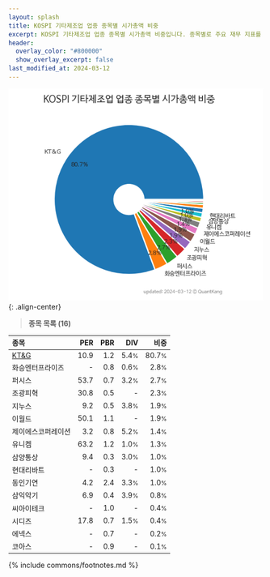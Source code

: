 ```yaml
---
layout: splash
title: KOSPI 기타제조업 업종 종목별 시가총액 비중
excerpt: KOSPI 기타제조업 업종 종목별 시가총액 비중입니다. 종목별로 주요 재무 지표를 함께 표시합니다.
header:
  overlay_color: "#800000"
  show_overlay_excerpt: false
last_modified_at: 2024-03-12
---
```



![KOSPI 기타제조업 업종 종목별 시가총액 비중](/stats/sector/images/kospi_업종_기타제조업_종목.png){: .align-center}


> **종목 목록 (16)**<a id="list"></a>

| **종목** | **PER** | **PBR** | **DIV** | **비중** |
| :------- | ------: | ------: | ------: | -------: |
| [KT&G](/033780/) | 10.9 | 1.2 | 5.4<small>%</small> | 80.7<small>%</small> |
| 화승엔터프라이즈 | - | 0.8 | 0.6<small>%</small> | 2.8<small>%</small> |
| 퍼시스 | 53.7 | 0.7 | 3.2<small>%</small> | 2.7<small>%</small> |
| 조광피혁 | 30.8 | 0.5 | - | 2.3<small>%</small> |
| 지누스 | 9.2 | 0.5 | 3.8<small>%</small> | 1.9<small>%</small> |
| 이월드 | 50.1 | 1.1 | - | 1.9<small>%</small> |
| 제이에스코퍼레이션 | 3.2 | 0.8 | 5.2<small>%</small> | 1.4<small>%</small> |
| 유니켐 | 63.2 | 1.2 | 1.0<small>%</small> | 1.3<small>%</small> |
| 삼양통상 | 9.4 | 0.3 | 3.0<small>%</small> | 1.0<small>%</small> |
| 현대리바트 | - | 0.3 | - | 1.0<small>%</small> |
| 동인기연 | 4.2 | 2.4 | 3.3<small>%</small> | 1.0<small>%</small> |
| 삼익악기 | 6.9 | 0.4 | 3.9<small>%</small> | 0.8<small>%</small> |
| 씨아이테크 | - | 1.0 | - | 0.4<small>%</small> |
| 시디즈 | 17.8 | 0.7 | 1.5<small>%</small> | 0.4<small>%</small> |
| 에넥스 | - | 0.7 | - | 0.2<small>%</small> |
| 코아스 | - | 0.9 | - | 0.1<small>%</small> |

{% include commons/footnotes.md %}